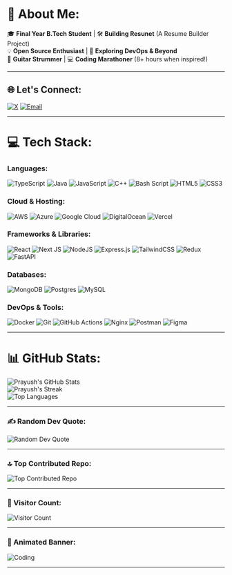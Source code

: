 # 💫 About Me:
🎓 **Final Year B.Tech Student** | 🛠️ **Building Resunet** (A Resume Builder Project)  
💡 **Open Source Enthusiast** | 🚀 **Exploring DevOps & Beyond**  
🎸 **Guitar Strummer** | 💻 **Coding Marathoner** (8+ hours when inspired!)  

---

## 🌐 Let's Connect:
[![X](https://img.shields.io/badge/X-black.svg?logo=X&logoColor=white)](https://x.com/prayush_k) 
[![Email](https://img.shields.io/badge/Email-D14836?logo=gmail&logoColor=white)](mailto:prayushgiri@gmail.com)  

---

# 💻 Tech Stack:
### **Languages:**
![TypeScript](https://img.shields.io/badge/typescript-%23007ACC.svg?style=for-the-badge&logo=typescript&logoColor=white) 
![Java](https://img.shields.io/badge/java-%23ED8B00.svg?style=for-the-badge&logo=openjdk&logoColor=white) 
![JavaScript](https://img.shields.io/badge/javascript-%23323330.svg?style=for-the-badge&logo=javascript&logoColor=%23F7DF1E) 
![C++](https://img.shields.io/badge/c++-%2300599C.svg?style=for-the-badge&logo=c%2B%2B&logoColor=white) 
![Bash Script](https://img.shields.io/badge/bash_script-%23121011.svg?style=for-the-badge&logo=gnu-bash&logoColor=white) 
![HTML5](https://img.shields.io/badge/html5-%23E34F26.svg?style=for-the-badge&logo=html5&logoColor=white) 
![CSS3](https://img.shields.io/badge/css3-%231572B6.svg?style=for-the-badge&logo=css3&logoColor=white)  

### **Cloud & Hosting:**
![AWS](https://img.shields.io/badge/AWS-%23FF9900.svg?style=for-the-badge&logo=amazon-aws&logoColor=white) 
![Azure](https://img.shields.io/badge/azure-%230072C6.svg?style=for-the-badge&logo=microsoftazure&logoColor=white) 
![Google Cloud](https://img.shields.io/badge/GoogleCloud-%234285F4.svg?style=for-the-badge&logo=google-cloud&logoColor=white) 
![DigitalOcean](https://img.shields.io/badge/DigitalOcean-%230167ff.svg?style=for-the-badge&logo=digitalOcean&logoColor=white) 
![Vercel](https://img.shields.io/badge/vercel-%23000000.svg?style=for-the-badge&logo=vercel&logoColor=white)  

### **Frameworks & Libraries:**
![React](https://img.shields.io/badge/react-%2320232a.svg?style=for-the-badge&logo=react&logoColor=%2361DAFB) 
![Next JS](https://img.shields.io/badge/Next-black?style=for-the-badge&logo=next.js&logoColor=white) 
![NodeJS](https://img.shields.io/badge/node.js-6DA55F?style=for-the-badge&logo=node.js&logoColor=white) 
![Express.js](https://img.shields.io/badge/express.js-%23404d59.svg?style=for-the-badge&logo=express&logoColor=%2361DAFB) 
![TailwindCSS](https://img.shields.io/badge/tailwindcss-%2338B2AC.svg?style=for-the-badge&logo=tailwind-css&logoColor=white) 
![Redux](https://img.shields.io/badge/redux-%23593d88.svg?style=for-the-badge&logo=redux&logoColor=white) 
![FastAPI](https://img.shields.io/badge/FastAPI-005571?style=for-the-badge&logo=fastapi)  

### **Databases:**
![MongoDB](https://img.shields.io/badge/MongoDB-%234ea94b.svg?style=for-the-badge&logo=mongodb&logoColor=white) 
![Postgres](https://img.shields.io/badge/postgres-%23316192.svg?style=for-the-badge&logo=postgresql&logoColor=white) 
![MySQL](https://img.shields.io/badge/mysql-4479A1.svg?style=for-the-badge&logo=mysql&logoColor=white)  

### **DevOps & Tools:**
![Docker](https://img.shields.io/badge/docker-%230db7ed.svg?style=for-the-badge&logo=docker&logoColor=white) 
![Git](https://img.shields.io/badge/git-%23F05033.svg?style=for-the-badge&logo=git&logoColor=white) 
![GitHub Actions](https://img.shields.io/badge/github%20actions-%232671E5.svg?style=for-the-badge&logo=githubactions&logoColor=white) 
![Nginx](https://img.shields.io/badge/nginx-%23009639.svg?style=for-the-badge&logo=nginx&logoColor=white) 
![Postman](https://img.shields.io/badge/Postman-FF6C37?style=for-the-badge&logo=postman&logoColor=white) 
![Figma](https://img.shields.io/badge/figma-%23F24E1E.svg?style=for-the-badge&logo=figma&logoColor=white)  

---

# 📊 GitHub Stats:
![Prayush's GitHub Stats](https://github-readme-stats.vercel.app/api?username=Prayush09&theme=blue_navy&hide_border=false&include_all_commits=false&count_private=false)  
![Prayush's Streak](https://github-readme-streak-stats.herokuapp.com/?user=Prayush09&theme=blue_navy&hide_border=false)  
![Top Languages](https://github-readme-stats.vercel.app/api/top-langs/?username=Prayush09&theme=blue_navy&hide_border=false&layout=compact)  

---

### ✍️ Random Dev Quote:
![Random Dev Quote](https://quotes-github-readme.vercel.app/api?type=horizontal&theme=tokyonight)  

---

### 🔝 Top Contributed Repo:
![Top Contributed Repo](https://github-contributor-stats.vercel.app/api?username=Prayush09&limit=5&theme=blue_navy&combine_all_yearly_contributions=true)  

---

### 👀 Visitor Count:
![Visitor Count](https://visitor-badge.laobi.icu/badge?page_id=Prayush09.Prayush09)  

---

### 🎨 Animated Banner:
![Coding](https://media.giphy.com/media/qgQUggAC3Pfv687qPC/giphy.gif)  

---

